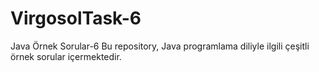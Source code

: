 # VirgosolTask-6

Java Örnek Sorular-6
Bu repository, Java programlama diliyle ilgili çeşitli örnek sorular içermektedir.
